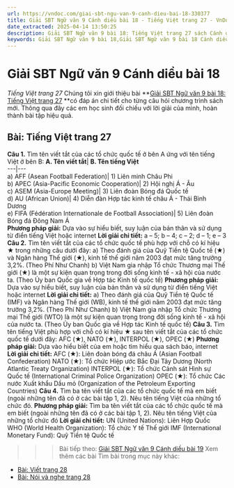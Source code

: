 ```yaml
---
url: https://vndoc.com/giai-sbt-ngu-van-9-canh-dieu-bai-18-330377
title: Giải SBT Ngữ văn 9 Cánh diều bài 18 - Tiếng Việt trang 27 - VnDoc.com
date_extracted: 2025-04-14 13:50:25
description: Giải SBT Ngữ văn 9 bài 18: Tiếng Việt trang 27 sách Cánh diều có đáp án chi tiết cho các bạn cùng tham khảo.
keywords: Giải SBT Ngữ văn 9 bài 18,Giải SBT Ngữ văn 9 bài 18 Cánh diều,Giải sách bài tập Ngữ văn CD lớp 9,Ngữ văn lớp 9 Cánh diều,giải bài tập ngữ văn lớp 9,bài Tiếng Việt trang 27,giải SBT ngữ văn 9 CD trang 27
---
```


# Giải SBT Ngữ văn 9 Cánh diều bài 18
 _Tiếng Việt trang 27_
Chúng tôi xin giới thiệu bài **[Giải SBT Ngữ văn 9 bài 18: Tiếng Việt trang 27](<https://vndoc.com/giai-sbt-ngu-van-9-canh-dieu-bai-18-330377>) **có đáp án chi tiết cho từng câu hỏi chương trình sách mới. Thông qua đây các em học sinh đối chiếu với lời giải của mình, hoàn thành bài tập hiệu quả.
## Bài: Tiếng Việt trang 27
**Câu 1.** Tìm tên viết tắt của các tổ chức quốc tế ở bên A ứng với tên tiếng Việt ở bên B:
**A. Tên viết tắt**| **B. Tên tiếng Việt**  
---|---  
a\) AFF \(Asean Football Federation\)| 1\) Liên minh Châu Phi  
b\) APEC \(Asia-Pacific Economic Cooperation\)| 2\) Hội nghị Á - Âu  
c\) ASEM \(Asia-Europe Meeting\)| 3\) Liên đoàn Bóng đá Quốc tế  
d\) AU \(African Union\)| 4\) Diễn đàn Hợp tác kinh tế châu Á - Thái Bình Dương  
e\) FIFA \(Fédération Internationale de Football Association\)| 5\) Liên đoàn Bóng đá Đông Nam Á  
**Phương pháp giải:**
Dựa vào sự hiểu biết, suy luận của bản thân và sử dụng từ điển tiếng Việt hoặc internet
**Lời giải chi tiết:**
a – 5; b – 4; c – 2; d – 1; e – 3
**Câu 2.** Tìm tên viết tắt của các tổ chức quốc tế phù hợp với chỗ có kí hiệu ★ trong những câu dưới đây:
a\) Theo đánh giá của Quỹ Tiền tệ Quốc tế \(★\) và Ngân hàng Thế giới \(★\), kinh tế thế giới năm 2003 đạt mức tăng trưởng 3,2%. \(Theo Phí Như Chanh\)
b\) Việt Nam gia nhập Tổ chức Thương mại Thế giới \(★\) là một sự kiện quan trọng trong đời sống kinh tế - xã hội của nước ta. \(Theo Ủy ban Quốc gia về Hợp tác Kinh tế quốc tế\)
**Phương pháp giải:**
Dựa vào sự hiểu biết, suy luận của bản thân và sử dụng từ điển tiếng Việt hoặc internet
**Lời giải chi tiết:**
a\) Theo đánh giá của Quỹ Tiền tệ Quốc tế \(IMF\) và Ngân hàng Thế giới \(WB\), kinh tế thế giới năm 2003 đạt mức tăng trưởng 3,2%. \(Theo Phí Như Chanh\)
b\) Việt Nam gia nhập Tổ chức Thương mại Thế giới \(WTO\) là một sự kiện quan trọng trong đời sống kinh tế - xã hội của nước ta. \(Theo Ủy ban Quốc gia về Hợp tác Kinh tế quốc tế\)
**Câu 3.** Tìm tên tiếng Việt phù hợp với chỗ có kí hiệu ★ sau tên viết tắt của các tổ chức quốc tế dưới đây:
AFC \(★\), NATO \(★\), INTERPOL \(★\), OPEC \(★\)
**Phương pháp giải:**
Dựa vào hiểu biết của em hoặc tìm hiểu qua sách báo, internet
**Lời giải chi tiết:**
AFC \(★\): Liên đoàn bóng đá châu Á \(Asian Football Confederation\)
NATO \(★\): Tổ chức Hiệp ước Bắc Đại Tây Dương \(North Atlantic Treaty Organization\)
INTERPOL \(★\): Tổ chức Cảnh sát Hình sự Quốc tế \(International Criminal Police Organization\)
OPEC \(★\): Tổ chức Các nước Xuất khẩu Dầu mỏ \(Organization of the Petroleum Exporting Countries\)
**Câu 4.** Tìm ba tên viết tắt của các tổ chức quốc tế mà em biết \(ngoài những tên đã có ở các bài tập 1, 2\). Nêu tên tiếng Việt của những tổ chức đó.
**Phương pháp giải:**
Tìm ba tên viết tắt của các tổ chức quốc tế mà em biết \(ngoài những tên đã có ở các bài tập 1, 2\). Nêu tên tiếng Việt của những tổ chức đó
**Lời giải chi tiết:**
UN \(United Nations\): Liên Hợp Quốc
WHO \(World Health Organization\): Tổ chức Y tế Thế giới
IMF \(International Monetary Fund\): Quỹ Tiền tệ Quốc tế
>>> Bài tiếp theo: [Giải SBT Ngữ văn 9 Cánh diều bài 19](<https://vndoc.com/giai-sbt-ngu-van-9-canh-dieu-bai-19-330378>)
Xem thêm các bài Tìm bài trong mục này khác:
  * [Bài: Viết trang 28](</giai-sbt-ngu-van-9-canh-dieu-bai-19-330378>)
  * [Bài: Nói và nghe trang 28](</giai-sbt-ngu-van-9-canh-dieu-bai-20-330380>)

